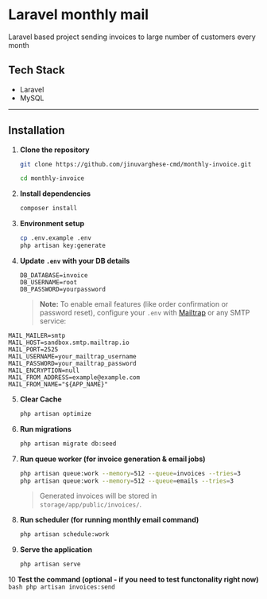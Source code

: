 # Laravel monthly mail

Laravel based project sending invoices to large number of customers every month

## Tech Stack

- Laravel
- MySQL

---

## Installation

1. **Clone the repository**
   ```bash
   git clone https://github.com/jinuvarghese-cmd/monthly-invoice.git
   
   cd monthly-invoice
   ```

2. **Install dependencies**
   ```bash
   composer install
   ```

3. **Environment setup**
   ```bash
   cp .env.example .env
   php artisan key:generate
   ```
   

4. **Update `.env` with your DB details**
   ```env
   DB_DATABASE=invoice
   DB_USERNAME=root
   DB_PASSWORD=yourpassword
   ```

   > **Note:** To enable email features (like order confirmation or password reset), configure your `.env` with [Mailtrap](https://mailtrap.io/) or any SMTP service:

```env
MAIL_MAILER=smtp
MAIL_HOST=sandbox.smtp.mailtrap.io
MAIL_PORT=2525
MAIL_USERNAME=your_mailtrap_username
MAIL_PASSWORD=your_mailtrap_password
MAIL_ENCRYPTION=null
MAIL_FROM_ADDRESS=example@example.com
MAIL_FROM_NAME="${APP_NAME}"
 ```

5. **Clear Cache**
   ```bash
   php artisan optimize
   ```

6. **Run migrations**
   ```bash
   php artisan migrate db:seed
   ```
   
7. **Run queue worker (for invoice generation & email jobs)**
   ```bash
   php artisan queue:work --memory=512 --queue=invoices --tries=3
   php artisan queue:work --memory=512 --queue=emails --tries=3
   ```

   > Generated invoices will be stored in `storage/app/public/invoices/`.

8. **Run scheduler (for running monthly email command)**
   ```bash
   php artisan schedule:work
   ```


9. **Serve the application**
   ```bash
   php artisan serve
   ```

10 **Test the command (optional - if you need to test functonality right now)**
    ```bash
    php artisan invoices:send          
    ```
